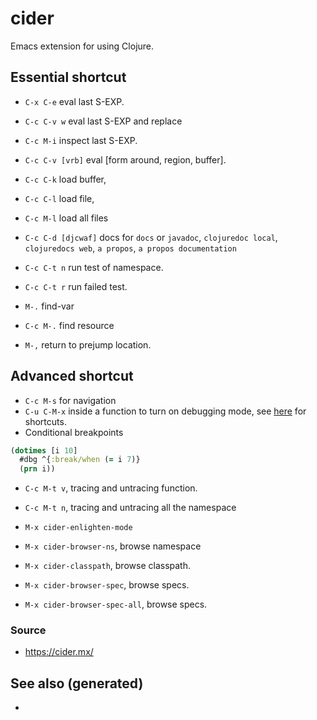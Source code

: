 # cider

Emacs extension for using Clojure.

## Essential shortcut

  - `C-x C-e` eval last S-EXP.

  - `C-c C-v w` eval last S-EXP and replace

  - `C-c M-i` inspect last S-EXP.

  - `C-c C-v [vrb]` eval \[form around, region, buffer\].

  - `C-c C-k` load buffer,

  - `C-c C-l` load file,

  - `C-c M-l` load all files

  - `C-c C-d [djcwaf]` docs for `docs` or `javadoc`, `clojuredoc
        local`, `clojuredocs web`, `a propos`, `a propos documentation`

  - `C-c C-t n` run test of namespace.

  - `C-c C-t r` run failed test.

  - `M-.` find-var

  - `C-c M-.` find resource

  - `M-,` return to prejump location.

## Advanced shortcut

  - `C-c M-s` for navigation
  - `C-u C-M-x` inside a function to turn on debugging mode, see
    [here](https://docs.cider.mx/cider/debugging/debugger.html) for
    shortcuts.
  - Conditional breakpoints

<!-- end list -->

``` clojure
(dotimes [i 10]
  #dbg ^{:break/when (= i 7)}
  (prn i))
```

  - `C-c M-t v`, tracing and untracing function.

  - `C-c M-t n`, tracing and untracing all the namespace

  - `M-x cider-enlighten-mode`

  - `M-x cider-browser-ns`, browse namespace

  - `M-x cider-classpath`, browse classpath.

  - `M-x cider-browser-spec`, browse specs.

  - `M-x cider-browser-spec-all`, browse specs.

### Source

  - <https://cider.mx/>

## See also (generated)

  -
